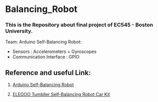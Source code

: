 # Balancing_Robot

### This is the Repository about final project of EC545 - Boston University.

Team: Arduino Self-Balancing Robot: 


- Sensors : Accelerometers + Gyroscopes
- Communication Interface : GPIO 

## Reference and useful Link: 

1. [Arduino Self-Balancing Robot](https://www.instructables.com/Arduino-Self-Balancing-Robot-1/)

2. [ELEGOO Tumbller Self-Balancing Robot Car Kit](https://www.amazon.com/gp/product/B07QWJH77V/ref=ox_sc_act_title_1?smid=A2WWHQ25ENKVJ1&th=1)





